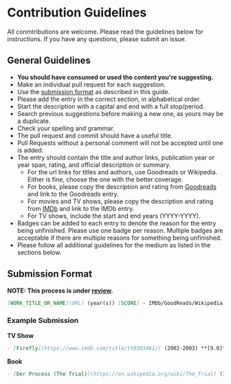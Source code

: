 # Contribution Guidelines

All conmtributions are welcome.  Please read the guidelines below for instructions.  If you have any questions, please submit an issue.  

## General Guidelines

- **You should have consumed or used the content you're suggesting.**
- Make an individual pull request for each suggestion.
- Use the [submission format](#submission-format) as described in this guide. 
- Please add the entry in the correct section, in alphabetical order.
- Start the description with a capital and end with a full stop/period.
- Search previous suggestions before making a new one, as yours may be a duplicate.
- Check your spelling and grammar.
- The pull request and commit should have a useful title.
- Pull Requests without a personal comment will not be accepted until one is added.
- The entry should contain the title and author links, publication year or year span, rating, and official description or summary.
  - For the url links for titles and authors, use Goodreads or Wikipedia. Either is fine, choose the one with the better coverage.
  - For books, please copy the description and rating from [Goodreads](https://goodreads.com) and link to the Goodreads entry.  
  - For movies and TV shows, please copy the description and rating from [IMDb](https://www.imdb.com) and link to the IMDb entry.
  - For TV shows, include the start and end years (YYYY-YYYY).  
- Badges can be added to each entry to denote the reason for the entry being unfinished. Please use one badge per reason.  Multiple badges are acceptable if there are multiple reasons for something being unfinished.
- Please follow all additional guidelines for the medium as listed in the sections below.

## Submission Format

**NOTE: This process is under [review](https://github.com/Zorziel/awesome-unfinished/issues/1).**  


```markdown
[WORK_TITLE_OR_NAME](URL) (year(s)) [SCORE] - IMDb/GoodReads/Wikipedia summary or synopsis here.  {BADGE(S)}
```

### Example Submission

**TV Show**
```markdown
- [Firefly](https://www.imdb.com/title/tt0303461/) (2002-2003) **[9.0]** - Five hundred years in the future, a renegade crew aboard a small spacecraft tries to survive as they travel the unknown parts of the galaxy and evade warring factions as well as authority agents out to get them.  
```

**Book**
```markdown
- [Der Process (The Trial)](https://en.wikipedia.org/wiki/The_Trial) (1925) *by [Franz Kafka](https://en.wikipedia.org/wiki/Franz_Kafka)* **[3.96]** - The terrifying tale of Josef K., a respectable bank officer who is suddenly and inexplicably arrested and must defend himself against a charge about which he can get no information.  ![Reason](https://img.shields.io/badge/Reason-Death%20of%20Author-brown?style=plastic)
```


